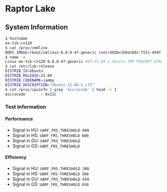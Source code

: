 # Raptor Lake

## System Information
```sh
$ hostname
ee-tik-cn120
$ cat /proc/cmdline
BOOT_IMAGE=/boot/vmlinuz-6.8.0-47-generic root=UUID=1b9a160c-f511-459f-a940-05c7f5adc582 ro quiet nosmap nosmep clearcpuid=295,308
$ name -a
Linux ee-tik-cn120 6.8.0-47-generic #47~22.04.1-Ubuntu SMP PREEMPT_DYNAMIC Wed Oct  2 16:16:55 UTC 2 x86_64 x86_64 x86_64 GNU/Linux
$ cat /etc/lsb-release
DISTRIB_ID=Ubuntu
DISTRIB_RELEASE=22.04
DISTRIB_CODENAME=jammy
DISTRIB_DESCRIPTION="Ubuntu 22.04.5 LTS"
$ cat /proc/cpuinfo | grep 'microcode' | head -n 1
microcode       : 0x12c
```

### Test Information

#### Performance
- Signal in HU: `UARF_FRS_THRESHOLD 600`
- Signal in HS: `UARF_FRS_THRESHOLD 600`
- Signal in GU: `UARF_FRS_THRESHOLD `
- Signal in GS: `UARF_FRS_THRESHOLD `

#### Efficiency
- Signal in HU: `UARF_FRS_THRESHOLD 300`
- Signal in HS: `UARF_FRS_THRESHOLD 500`
- Signal in GU: `UARF_FRS_THRESHOLD 650`
- Signal in GS: `UARF_FRS_THRESHOLD 650`
